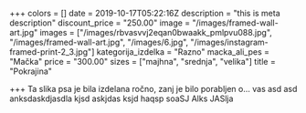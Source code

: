 +++
colors = []
date = 2019-10-17T05:22:16Z
description = "this is meta description"
discount_price = "250.00"
image = "/images/framed-wall-art.jpg"
images = ["/images/rbvasvvj2eqan0bwaakk_pmlpvu088.jpg", "/images/framed-wall-art.jpg", "/images/6.jpg", "/images/instagram-framed-print-2_3.jpg"]
kategorija_izdelka = "Razno"
macka_ali_pes = "Mačka"
price = "300.00"
sizes = ["majhna", "srednja", "velika"]
title = "Pokrajina"

+++
Ta slika psa je bila izdelana ročno, zanj je bilo porabljen o... vas  asd asd anksdaskdjasdla kjsd askjdas ksjd haqsp soaSJ Alks JASlja